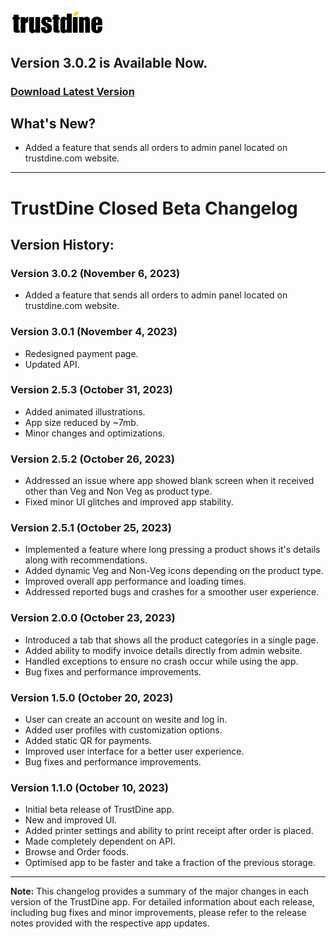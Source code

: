 <img src="../assets/trustdine_logo.png" alt="TrustDine Logo" width="150px"/>

## Version 3.0.2 is Available Now.
### [Download Latest Version](https://github.com/MdShahnawazSheikh/trustdine-closed-beta/raw/main/release/latest-build.apk)

## What's New?
- Added a feature that sends all orders to admin panel located on trustdine.com website.

---
# TrustDine Closed Beta Changelog
## Version History:

### Version 3.0.2 (November 6, 2023)
- Added a feature that sends all orders to admin panel located on trustdine.com website.

### Version 3.0.1 (November 4, 2023)
- Redesigned payment page.
- Updated API.

### Version 2.5.3 (October 31, 2023)
- Added animated illustrations.
- App size reduced by ~7mb.
- Minor changes and optimizations.

### Version 2.5.2 (October 26, 2023)
- Addressed an issue where app showed blank screen when it received other than Veg and Non Veg as product type.
- Fixed minor UI glitches and improved app stability.

### Version 2.5.1 (October 25, 2023)
- Implemented a feature where long pressing a product shows it's details along with recommendations.
- Added dynamic Veg and Non-Veg icons depending on the product type.
- Improved overall app performance and loading times.
- Addressed reported bugs and crashes for a smoother user experience.

### Version 2.0.0 (October 23, 2023)
- Introduced a tab that shows all the product categories in a single page.
- Added ability to modify invoice details directly from admin website.
- Handled exceptions to ensure no crash occur while using the app.
- Bug fixes and performance improvements.

### Version 1.5.0 (October 20, 2023)
- User can create an account on wesite and log in.
- Added user profiles with customization options.
- Added static QR for payments.
- Improved user interface for a better user experience.
- Bug fixes and performance improvements.

### Version 1.1.0 (October 10, 2023)
- Initial beta release of TrustDine app.
- New and improved UI.
- Added printer settings and ability to print receipt after order is placed.
- Made completely dependent on API.
- Browse and Order foods.
- Optimised app to be faster and take a fraction of the previous storage.

---

**Note:** This changelog provides a summary of the major changes in each version of the TrustDine app. For detailed information about each release, including bug fixes and minor improvements, please refer to the release notes provided with the respective app updates.